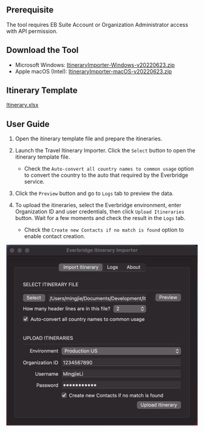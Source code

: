 ## Prerequisite

The tool requires EB Suite Account or Organization Administrator access with API permission.

## Download the Tool

- Microsoft Windows: [ItineraryImporter-Windows-v20220623.zip](https://github.com/Everbridge/Travel-Itinerary-Importer/releases/download/rel-20220623/ItineraryImporter-Windows-v20220623.zip)
- Apple macOS (Intel): [ItineraryImporter-macOS-v20220623.zip](https://github.com/Everbridge/Travel-Itinerary-Importer/releases/download/rel-20220623/ItineraryImporter-macOS-v20220623.zip)

## Itinerary Template

[Itinerary.xlsx](https://github.com/Everbridge/Travel-Itinerary-Importer/releases/download/rel-20220623/Itinerary.xlsx)

## User Guide

1. Open the itinerary template file and prepare the itineraries.

2. Launch the Travel Itinerary Importer. Click the `Select` button to open the itinerary template file.

   - Check the `Auto-convert all country names to common usage` option to convert the country to the auto that required by the Everbridge service.

3. Click the `Preview` button and go to `Logs` tab to preview the data.

4. To upload the itineraries, select the Everbridge environment, enter Organization ID and user credentials, then click `Upload Itineraries` button. Wait for a few moments and check the result in the `Logs` tab.

   - Check the `Create new Contacts if no match is found` option to enable contact creation.

![ItineraryImporter](./image/ItineraryImporter.png)
